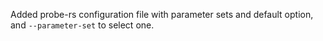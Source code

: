 Added probe-rs configuration file with parameter sets and default option, and `--parameter-set` to select one.